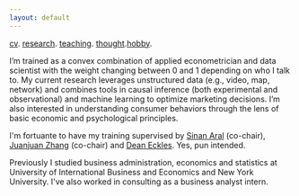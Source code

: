 ```yaml
---
layout: default
---
```


[cv](./cv.html). [research](./research.md). [teaching](./teaching.md). [thought](./thought.md).[hobby](./hobby.md).

I’m trained as a convex combination of applied econometrician and data scientist with the weight changing between 0 and 1 depending on who I talk to. My current research leverages unstructured data (e.g., video, map, network) and combines tools in causal inference (both experimental and observational) and machine learning to optimize marketing decisions. I’m also interested in understanding consumer behaviors through the lens of basic economic and psychological principles.

<!--One stream of my current work focuses on combining machine learning and adaptive experimentation to personalize marketing interventions. Another one centers on extracting insights from unstructured data such as video (images, audios and text), map and network in observational studies. I'm also interested in understanding consumer behaviors through the lens of basic economic and psychological principles. -->

I'm fortuante to have my training supervised by [Sinan Aral](https://mitsloan.mit.edu/faculty/directory/sinan-kayhan-aral) (co-chair), [Juanjuan Zhang](https://mitsloan.mit.edu/faculty/directory/juanjuan-zhang) (co-chair) and [Dean Eckles](https://mitsloan.mit.edu/faculty/directory/dean-eckles). Yes, pun intended.

Previously I studied business administration, economics and statistics at University of International Business and Economics and New York University. I've also worked in consulting as a business analyst intern. 

<!--
![Octocat](https://github.githubassets.com/images/icons/emoji/octocat.png)
-->
